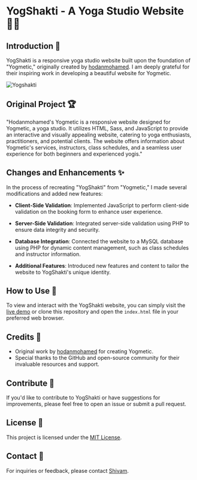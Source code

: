 # YogShakti - A Yoga Studio Website 🧘‍♂️

## Introduction 🌟

YogShakti is a responsive yoga studio website built upon the foundation of "Yogmetic," originally created by [hodanmohamed](https://github.com/hodanmohamed). I am deeply grateful for their inspiring work in developing a beautiful website for Yogmetic.

![Yogshakti](https://github.com/Shivam171/YogShakti/assets/66107248/ccde5f14-75ea-4ff2-9dd1-be58197fb4b2)


## Original Project 🏆
"Hodanmohamed's Yogmetic is a responsive website designed for Yogmetic, a yoga studio. It utilizes HTML, Sass, and JavaScript to provide an interactive and visually appealing website, catering to yoga enthusiasts, practitioners, and potential clients. The website offers information about Yogmetic's services, instructors, class schedules, and a seamless user experience for both beginners and experienced yogis."

## Changes and Enhancements ✨

In the process of recreating "YogShakti" from "Yogmetic," I made several modifications and added new features:

- **Client-Side Validation**: Implemented JavaScript to perform client-side validation on the booking form to enhance user experience.

- **Server-Side Validation**: Integrated server-side validation using PHP to ensure data integrity and security.

- **Database Integration**: Connected the website to a MySQL database using PHP for dynamic content management, such as class schedules and instructor information.

- **Additional Features**: Introduced new features and content to tailor the website to YogShakti's unique identity.

## How to Use 🚀

To view and interact with the YogShakti website, you can simply visit the [live demo](URL_HERE) or clone this repository and open the `index.html` file in your preferred web browser.

## Credits 🙏

- Original work by [hodanmohamed](https://github.com/hodanmohamed) for creating Yogmetic.
- Special thanks to the GitHub and open-source community for their invaluable resources and support.

## Contribute 🤝

If you'd like to contribute to YogShakti or have suggestions for improvements, please feel free to open an issue or submit a pull request.

## License 📜

This project is licensed under the [MIT License](LICENSE).

## Contact 📧

For inquiries or feedback, please contact [Shivam](mailto:shiv.op@gmail.com).
